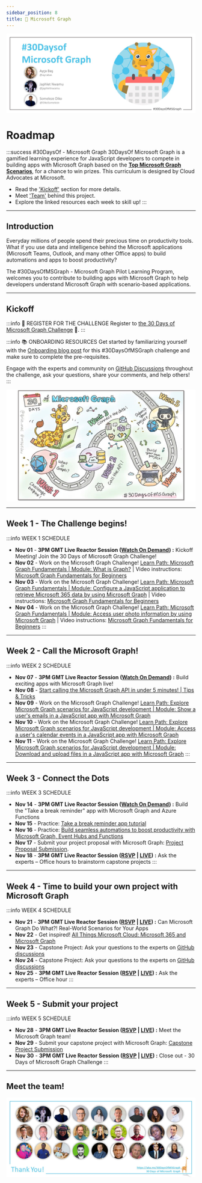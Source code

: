 ```yaml
---
sidebar_position: 8
title: 🦒 Microsoft Graph
---
```


![Banner Placeholder](./../../static/img/banners/microsoft-graph.jpg)

# Roadmap

:::success #30DaysOf - Microsoft Graph
30DaysOf Microsoft Graph is a gamified learning experience for JavaScript developers to compete in building apps with Microsoft Graph based on the [**Top Microsoft Graph Scenarios**](https://aka.ms/30DaysOfMSGraph/Scenarios), for a chance to win prizes. This curriculum is designed by Cloud Advocates at Microsoft.

* Read the ['Kickoff'](#kickoff) section for more details.
* Meet ['Team'](#meet-the-team) behind this project.
* Explore the linked resources each week to skill up!
:::

---

## Introduction 

Everyday millions of people spend their precious time on productivity tools. What if you use data and intelligence behind the Microsoft applications (Microsoft Teams, Outlook, and many other Office apps) to build automations and apps to boost productivity?   

The #30DaysOfMSGraph - Microsoft Graph Pilot Learning Program, welcomes you to contribute to building apps with Microsoft Graph to help developers understand Microsoft Graph with scenario-based applications.

---

## Kickoff
:::info 📢 REGISTER FOR THE CHALLENGE 
Register to [the 30 Days of Microsoft Graph Challenge](https://aka.ms/30DaysOfMSGraph/Register) 🚀.
:::

:::info 📚 ONBOARDING RESOURCES
Get started by familiarizing yourself with the [Onboarding blog post](https://aka.ms/30DaysOfMSGraph/Onboarding) for this #30DaysOfMSGraph challenge and make sure to complete the pre-requisites. 

Engage with the experts and community on [GitHub Discussions](https://aka.ms/30DaysOfMSGraph/GitHub/Discussions) throughout the challenge, ask your questions, share your comments, and help others!
:::


![Roadmap](./../../static/img/banners/microsoft-graph-roadmap.jpg)


---

## Week 1 - The Challenge begins!

:::info WEEK 1 SCHEDULE
* **Nov 01** - **3PM GMT Live Reactor Session ([Watch On Demand](https://www.youtube.com/watch?v=VkQbhmlSDuc)) :** Kickoff Meeting! Join the 30 Days of Microsoft Graph Challenge! 
* **Nov 02** - Work on the Microsoft Graph Challenge! [Learn Path: Microsoft Graph Fundamentals | Module: What is Graph?](https://docs.microsoft.com/en-us/training/modules/msgraph-intro-overview/) | Video instructions: [Microsoft Graph Fundamentals for Beginners](https://learn.microsoft.com/en-us/shows/beginners-series-to-microsoft-graph/)
* **Nov 03** - Work on the Microsoft Graph Challenge! [Learn Path: Microsoft Graph Fundamentals | Module: Configure a JavaScript application to retrieve Microsoft 365 data by using Microsoft Graph](https://docs.microsoft.com/en-us/training/modules/msgraph-javascript-app/) | Video instructions: [Microsoft Graph Fundamentals for Beginners](https://learn.microsoft.com/en-us/shows/beginners-series-to-microsoft-graph/)
* **Nov 04** - Work on the Microsoft Graph Challenge! [Learn Path: Microsoft Graph Fundamentals | Module: Access user photo information by using Microsoft Graph](https://docs.microsoft.com/en-us/training/modules/msgraph-user-photo-information/) | Video instructions: [Microsoft Graph Fundamentals for Beginners](https://learn.microsoft.com/en-us/shows/beginners-series-to-microsoft-graph/)
:::

---

## Week 2 - Call the Microsoft Graph!

:::info WEEK 2 SCHEDULE
* **Nov 07** - **3PM GMT Live Reactor Session ([Watch On Demand](https://www.youtube.com/watch?v=Qx-80Snd2nw)) :** Build exciting apps with Microsoft Graph live!
* **Nov 08** - [Start calling the Microsoft Graph API in under 5 minutes! | Tips & Tricks](https://www.youtube.com/watch?v=f_3wc4UgqTI)
* **Nov 09** - Work on the Microsoft Graph Challenge! [Learn Path: Explore Microsoft Graph scenarios for JavaScript development | Module: Show a user's emails in a JavaScript app with Microsoft Graph](https://learn.microsoft.com/en-us/training/modules/msgraph-show-user-emails/)
* **Nov 10** - Work on the Microsoft Graph Challenge! [Learn Path: Explore Microsoft Graph scenarios for JavaScript development | Module: Access a user's calendar events in a JavaScript app with Microsoft Graph](https://learn.microsoft.com/en-us/training/modules/msgraph-access-user-events/)
* **Nov 11** - Work on the Microsoft Graph Challenge! [Learn Path: Explore Microsoft Graph scenarios for JavaScript development | Module: Download and upload files in a JavaScript app with Microsoft Graph](https://learn.microsoft.com/en-us/training/modules/msgraph-manage-files/)
:::

---

## Week 3 - Connect the Dots

:::info WEEK 3 SCHEDULE
* **Nov 14** - **3PM GMT Live Reactor Session ([Watch On Demand](https://www.youtube.com/watch?v=PK9S_GSmJA8)) :** Build the "Take a break reminder" app with Microsoft Graph and Azure Functions
* **Nov 15** - Practice: [Take a break reminder app tutorial](https://aka.ms/TakeABreakReminder) 
* **Nov 16** - Practice: [Build seamless automations to boost productivity with Microsoft Graph, Event Hubs and Functions](https://dev.to/azure/build-seamless-automations-to-boost-productivity-with-microsoft-graph-azure-event-hubs-and-functions-1ho8)
* **Nov 17** - Submit your project proposal with Microsoft Graph: [Project Proposal Submission](https://aka.ms/30DaysOfMSGraph/Scenarios).
* **Nov 18** - **3PM GMT Live Reactor Session ([RSVP](https://aka.ms/30DaysOfMSGraph/Reactor/04) | [LIVE](https://www.youtube.com/watch?v=eRJvOdeBbBY)) :** Ask the experts – Office hours to brainstorm capstone projects
:::

---

## Week 4 - Time to build your own project with Microsoft Graph

:::info WEEK 4 SCHEDULE
* **Nov 21** - **3PM GMT Live Reactor Session ([RSVP](https://aka.ms/30DaysOfMSGraph/Reactor/05) | [LIVE](https://www.youtube.com/watch?v=5-28a796rr4)) :** Can Microsoft Graph Do What?! Real-World Scenarios for Your Apps
* **Nov 22** - Get inspired! [All Things Microsoft Cloud: Microsoft 365 and Microsoft Graph](https://www.youtube.com/watch?v=MXq-M6qRffE)
* **Nov 23** - Capstone Project: Ask your questions to the experts on [GitHub discussions](https://aka.ms/30DaysOfMSGraph/GitHub/Discussions)
* **Nov 24** - Capstone Project: Ask your questions to the experts on [GitHub discussions](https://aka.ms/30DaysOfMSGraph/GitHub/Discussions)
* **Nov 25** - **3PM GMT Live Reactor Session ([RSVP](https://aka.ms/30DaysOfMSGraph/Reactor/06) | [LIVE](https://www.youtube.com/watch?v=D8OHUhiBvz0)) :** Ask the experts – Office hour
:::

---

## Week 5 - Submit your project

:::info WEEK 5 SCHEDULE 
* **Nov 28** - **3PM GMT Live Reactor Session ([RSVP](https://aka.ms/30DaysOfMSGraph/Reactor/07) | [LIVE](https://www.youtube.com/watch?v=jxy5Uu44fgE)) :** Meet the Microsoft Graph team!
* **Nov 29** - Submit your capstone project with Microsoft Graph: [Capstone Project Submission](https://aka.ms/30DaysOfMSGraph/GitHub/ProjectSubmission)
* **Nov 30** - **3PM GMT Live Reactor Session ([RSVP](https://aka.ms/30DaysOfMSGraph/Reactor/08) | [LIVE](https://www.youtube.com/watch?v=cfcTGPYi5-E)) :** Close out - 30 Days of Microsoft Graph Challenge 
:::

---

## Meet the team!

![Banner Placeholder](./../../static/img/banners/microsoft-graph-team.jpg)

